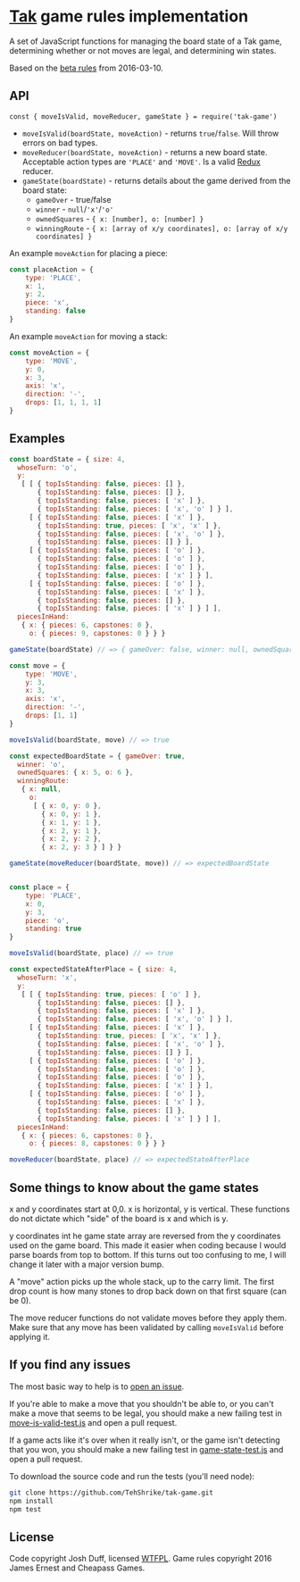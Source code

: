 # [Tak](http://cheapass.com/games/tak) game rules implementation

A set of JavaScript functions for managing the board state of a Tak game, determining whether or not moves are legal, and determining win states.

Based on the [beta rules](http://cheapass.com/sites/default/files/TakBetaRules3-10-16.pdf) from 2016-03-10.

## API

<!-- js
const { moveIsValid, moveReducer, gameState } = require('.')
-->

```
const { moveIsValid, moveReducer, gameState } = require('tak-game')
```

- `moveIsValid(boardState, moveAction)` - returns `true`/`false`.  Will throw errors on bad types.
- `moveReducer(boardState, moveAction)` - returns a new board state.  Acceptable action types are `'PLACE'` and `'MOVE'`.  Is a valid [Redux](http://redux.js.org/) reducer.
- `gameState(boardState)` - returns details about the game derived from the board state:
	- `gameOver` - true/false
	- `winner` - `null`/`'x'`/`'o'`
	- `ownedSquares` - `{ x: [number], o: [number] }`
	- `winningRoute` - `{ x: [array of x/y coordinates], o: [array of x/y coordinates] }`

An example `moveAction` for placing a piece:
```js
const placeAction = {
	type: 'PLACE',
	x: 1,
	y: 2,
	piece: 'x',
	standing: false
}
```

An example `moveAction` for moving a stack:
```js
const moveAction = {
	type: 'MOVE',
	y: 0,
	x: 3,
	axis: 'x',
	direction: '-',
	drops: [1, 1, 1, 1]
}
```

## Examples

```js
const boardState = { size: 4,
  whoseTurn: 'o',
  y:
   [ [ { topIsStanding: false, pieces: [] },
       { topIsStanding: false, pieces: [] },
       { topIsStanding: false, pieces: [ 'x' ] },
       { topIsStanding: false, pieces: [ 'x', 'o' ] } ],
     [ { topIsStanding: false, pieces: [ 'x' ] },
       { topIsStanding: true, pieces: [ 'x', 'x' ] },
       { topIsStanding: false, pieces: [ 'x', 'o' ] },
       { topIsStanding: false, pieces: [] } ],
     [ { topIsStanding: false, pieces: [ 'o' ] },
       { topIsStanding: false, pieces: [ 'o' ] },
       { topIsStanding: false, pieces: [ 'o' ] },
       { topIsStanding: false, pieces: [ 'x' ] } ],
     [ { topIsStanding: false, pieces: [ 'o' ] },
       { topIsStanding: false, pieces: [ 'x' ] },
       { topIsStanding: false, pieces: [] },
       { topIsStanding: false, pieces: [ 'x' ] } ] ],
  piecesInHand:
   { x: { pieces: 6, capstones: 0 },
     o: { pieces: 9, capstones: 0 } } }

gameState(boardState) // => { gameOver: false, winner: null, ownedSquares: { x: 5, o: 6 }, winningRoute: { x: null, o: null } }

const move = {
	type: 'MOVE',
	y: 3,
	x: 3,
	axis: 'x',
	direction: '-',
	drops: [1, 1]
}

moveIsValid(boardState, move) // => true

const expectedBoardState = { gameOver: true,
  winner: 'o',
  ownedSquares: { x: 5, o: 6 },
  winningRoute:
   { x: null,
     o:
      [ { x: 0, y: 0 },
        { x: 0, y: 1 },
        { x: 1, y: 1 },
        { x: 2, y: 1 },
        { x: 2, y: 2 },
        { x: 2, y: 3 } ] } }

gameState(moveReducer(boardState, move)) // => expectedBoardState


const place = {
	type: 'PLACE',
	x: 0,
	y: 3,
	piece: 'o',
	standing: true
}

moveIsValid(boardState, place) // => true

const expectedStateAfterPlace = { size: 4,
  whoseTurn: 'x',
  y:
   [ [ { topIsStanding: true, pieces: [ 'o' ] },
       { topIsStanding: false, pieces: [] },
       { topIsStanding: false, pieces: [ 'x' ] },
       { topIsStanding: false, pieces: [ 'x', 'o' ] } ],
     [ { topIsStanding: false, pieces: [ 'x' ] },
       { topIsStanding: true, pieces: [ 'x', 'x' ] },
       { topIsStanding: false, pieces: [ 'x', 'o' ] },
       { topIsStanding: false, pieces: [] } ],
     [ { topIsStanding: false, pieces: [ 'o' ] },
       { topIsStanding: false, pieces: [ 'o' ] },
       { topIsStanding: false, pieces: [ 'o' ] },
       { topIsStanding: false, pieces: [ 'x' ] } ],
     [ { topIsStanding: false, pieces: [ 'o' ] },
       { topIsStanding: false, pieces: [ 'x' ] },
       { topIsStanding: false, pieces: [] },
       { topIsStanding: false, pieces: [ 'x' ] } ] ],
  piecesInHand:
   { x: { pieces: 6, capstones: 0 },
     o: { pieces: 8, capstones: 0 } } }

moveReducer(boardState, place) // => expectedStateAfterPlace

```

## Some things to know about the game states

x and y coordinates start at 0,0.  x is horizontal, y is vertical.  These functions do not dictate which "side" of the board is x and which is y.

y coordinates int he game state array are reversed from the y coordinates used on the game board.  This made it easier when coding because I would parse boards from top to bottom.  If this turns out too confusing to me, I will change it later with a major version bump.

A "move" action picks up the whole stack, up to the carry limit.  The first drop count is how many stones to drop back down on that first square (can be 0).

The move reducer functions do not validate moves before they apply them.  Make sure that any move has been validated by calling `moveIsValid` before applying it.

## If you find any issues

The most basic way to help is to [open an issue](https://github.com/TehShrike/tak-game/issues).

If you're able to make a move that you shouldn't be able to, or you can't make a move that seems to be legal, you should make a new failing test in [move-is-valid-test.js](https://github.com/TehShrike/tak-game/blob/master/test/move-is-valid-test.js) and open a pull request.

If a game acts like it's over when it really isn't, or the game isn't detecting that you won, you should make a new failing test in [game-state-test.js](https://github.com/TehShrike/tak-game/blob/master/test/game-state-test.js) and open a pull request.

To download the source code and run the tests (you'll need node):

```sh
git clone https://github.com/TehShrike/tak-game.git
npm install
npm test
```

## License

Code copyright Josh Duff, licensed [WTFPL](http://wtfpl2.com).  Game rules copyright 2016 James Ernest and Cheapass Games.
